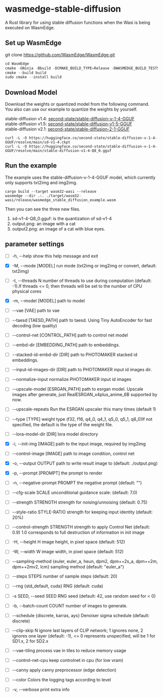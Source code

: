 # wasmedge-stable-diffusion
A Rust library for using stable diffusion functions when the Wasi is being executed on WasmEdge.
## Set up WasmEdge
git clone https://github.com/WasmEdge/WasmEdge.git
```python
cd WasmEdge
cmake -GNinja -Bbuild -DCMAKE_BUILD_TYPE=Release -DWASMEDGE_BUILD_TESTS=OFF -DWASMEDGE_PLUGIN_STABLEDIFFUSION=On -DWASMEDGE_USE_LLVM=OFF
cmake --build build
sudo cmake --install build
```

## Download Model
Download the weights or quantized model from the following command.  
You also can use our example to quantize the weights by yourself.

stable-diffusion v1.4: [second-state/stable-diffusion-v-1-4-GGUF](https://huggingface.co/second-state/stable-diffusion-v-1-4-GGUF)  
stable-diffusion v1.5: [second-state/stable-diffusion-v1-5-GGUF](https://huggingface.co/second-state/stable-diffusion-v1-5-GGUF)  
stable-diffusion v2.1: [second-state/stable-diffusion-2-1-GGUF](https://huggingface.co/second-state/stable-diffusion-2-1-GGUF)

```
curl -L -O https://huggingface.co/second-state/stable-diffusion-v-1-4-GGUF/resolve/main/sd-v1-4.ckpt
curl -L -O https://huggingface.co/second-state/stable-diffusion-v-1-4-GGUF/resolve/main/stable-diffusion-v1-4-Q8_0.gguf
```

## Run the example
The example uses the stable-diffusion-v-1-4-GGUF model, which currently only supports txt2img and img2img.
```
cargo build --target wasm32-wasi --release
wasmedge --dir .:. ./target/wasm32-wasi/release/wasmedge_stable_diffusion_example.wasm
```

Then you can see the three new files.
1. sd-v1-4-Q8_0.gguf: is the quantization of sd-v1-4
2. output.png: an image with a cat
3. output2.png: an image of a cat with blue eyes.


## parameter settings
- [ ] -h, --help                                    show this help message and exit<br>
- [x] -M, --mode [MODEL]                    run mode (txt2img or img2img or convert, default: txt2img)
- [ ] -t, --threads N                             number of threads to use during computation (default: -1).If threads <= 0, then threads will be set to the number of CPU physical cores
- [x] -m, --model [MODEL]                   path to model
- [ ] --vae [VAE]                                 path to vae
- [ ] --taesd [TAESD_PATH]                 path to taesd. Using Tiny AutoEncoder for fast decoding (low quality)
- [ ] --control-net [CONTROL_PATH]     path to control net model
- [ ] --embd-dir [EMBEDDING_PATH]    path to embeddings.
- [ ] --stacked-id-embd-dir [DIR]          path to PHOTOMAKER stacked id embeddings.
- [ ] --input-id-images-dir [DIR]           path to PHOTOMAKER input id images dir.
- [ ] --normalize-input                         normalize PHOTOMAKER input id images
- [ ] --upscale-model [ESRGAN_PATH]   path to esrgan model. Upscale images after generate, just RealESRGAN_x4plus_anime_6B supported by now.
- [ ] --upscale-repeats                         Run the ESRGAN upscaler this many times (default 1)
- [ ] --type [TYPE]                              weight type (f32, f16, q4_0, q4_1, q5_0, q5_1, q8_0)If not specified, the default is the type of the weight file.
- [ ] --lora-model-dir [DIR]                   lora model directory
- [x] -i, --init-img [IMAGE]                   path to the input image, required by img2img
- [ ] --control-image [IMAGE]               path to image condition, control net
- [x] -o, --output OUTPUT                    path to write result image to (default: ./output.png)
- [x] -p, --prompt [PROMPT]                 the prompt to render
- [ ] -n, --negative-prompt PROMPT      the negative prompt (default: "")
- [ ] --cfg-scale SCALE                        unconditional guidance scale: (default: 7.0)
- [ ] --strength STRENGTH                   strength for noising/unnoising (default: 0.75)
- [ ] --style-ratio STYLE-RATIO             strength for keeping input identity (default: 20%)
- [ ] --control-strength STRENGTH        strength to apply Control Net (default: 0.9) 1.0 corresponds to full destruction of information in init image
- [ ] -H, --height H                              image height, in pixel space (default: 512)
- [ ] -W, --width W                              image width, in pixel space (default: 512)
- [ ] --sampling-method {euler, euler_a, heun, dpm2, dpm++2s_a, dpm++2m, dpm++2mv2, lcm}                                                                sampling method (default: "euler_a")
- [ ] --steps  STEPS                             number of sample steps (default: 20)
- [ ] --rng {std_default, cuda}              RNG (default: cuda)
- [ ] -s SEED, --seed SEED                   RNG seed (default: 42, use random seed for < 0)
- [ ] -b, --batch-count COUNT              number of images to generate.
- [ ] --schedule {discrete, karras, ays}  Denoiser sigma schedule (default: discrete)
- [ ] --clip-skip N                                ignore last layers of CLIP network; 1 ignores none, 2 ignores one layer (default: -1), <= 0 represents unspecified, will be 1 for SD1.x, 2 for SD2.x
- [ ] --vae-tiling                                  process vae in tiles to reduce memory usage
- [ ] --control-net-cpu                         keep controlnet in cpu (for low vram)
- [ ] --canny                                      apply canny preprocessor (edge detection)
- [ ] --color                                        Colors the logging tags according to level
- [ ] -v, --verbose                               print extra info


